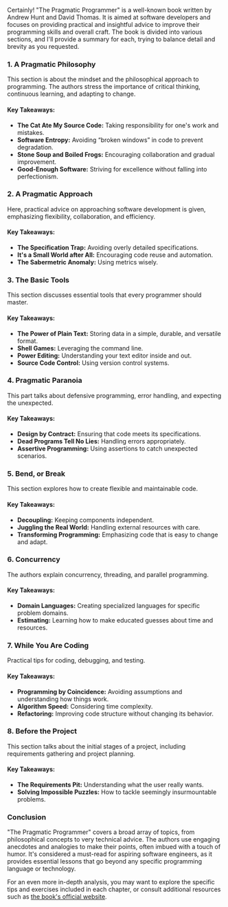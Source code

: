 Certainly! "The Pragmatic Programmer" is a well-known book written by Andrew Hunt and David Thomas. It is aimed at software developers and focuses on providing practical and insightful advice to improve their programming skills and overall craft. The book is divided into various sections, and I'll provide a summary for each, trying to balance detail and brevity as you requested.

### 1. A Pragmatic Philosophy
This section is about the mindset and the philosophical approach to programming. The authors stress the importance of critical thinking, continuous learning, and adapting to change.

#### Key Takeaways:
- **The Cat Ate My Source Code:** Taking responsibility for one's work and mistakes.
- **Software Entropy:** Avoiding “broken windows” in code to prevent degradation.
- **Stone Soup and Boiled Frogs:** Encouraging collaboration and gradual improvement.
- **Good-Enough Software:** Striving for excellence without falling into perfectionism.

### 2. A Pragmatic Approach
Here, practical advice on approaching software development is given, emphasizing flexibility, collaboration, and efficiency.

#### Key Takeaways:
- **The Specification Trap:** Avoiding overly detailed specifications.
- **It's a Small World after All:** Encouraging code reuse and automation.
- **The Sabermetric Anomaly:** Using metrics wisely.

### 3. The Basic Tools
This section discusses essential tools that every programmer should master.

#### Key Takeaways:
- **The Power of Plain Text:** Storing data in a simple, durable, and versatile format.
- **Shell Games:** Leveraging the command line.
- **Power Editing:** Understanding your text editor inside and out.
- **Source Code Control:** Using version control systems.

### 4. Pragmatic Paranoia
This part talks about defensive programming, error handling, and expecting the unexpected.

#### Key Takeaways:
- **Design by Contract:** Ensuring that code meets its specifications.
- **Dead Programs Tell No Lies:** Handling errors appropriately.
- **Assertive Programming:** Using assertions to catch unexpected scenarios.

### 5. Bend, or Break
This section explores how to create flexible and maintainable code.

#### Key Takeaways:
- **Decoupling:** Keeping components independent.
- **Juggling the Real World:** Handling external resources with care.
- **Transforming Programming:** Emphasizing code that is easy to change and adapt.

### 6. Concurrency
The authors explain concurrency, threading, and parallel programming.

#### Key Takeaways:
- **Domain Languages:** Creating specialized languages for specific problem domains.
- **Estimating:** Learning how to make educated guesses about time and resources.

### 7. While You Are Coding
Practical tips for coding, debugging, and testing.

#### Key Takeaways:
- **Programming by Coincidence:** Avoiding assumptions and understanding how things work.
- **Algorithm Speed:** Considering time complexity.
- **Refactoring:** Improving code structure without changing its behavior.

### 8. Before the Project
This section talks about the initial stages of a project, including requirements gathering and project planning.

#### Key Takeaways:
- **The Requirements Pit:** Understanding what the user really wants.
- **Solving Impossible Puzzles:** How to tackle seemingly insurmountable problems.

### Conclusion
"The Pragmatic Programmer" covers a broad array of topics, from philosophical concepts to very technical advice. The authors use engaging anecdotes and analogies to make their points, often imbued with a touch of humor. It's considered a must-read for aspiring software engineers, as it provides essential lessons that go beyond any specific programming language or technology.

For an even more in-depth analysis, you may want to explore the specific tips and exercises included in each chapter, or consult additional resources such as [the book's official website](https://pragprog.com/titles/tpp20/the-pragmatic-programmer-20th-anniversary-edition/).